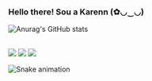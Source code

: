 ### Hello there! Sou a Karenn (✿◡‿◡)

![Anurag's GitHub stats](https://github-readme-stats.vercel.app/api?username=kahbueno&show_icons=true&theme=tokyonight)

<div style="display: inline_block"><br>
 <a href="https://instagram.com/_itskaah" target="_blank"><img src="https://img.shields.io/badge/-Instagram-%23E4405F?style=for-the-badge&logo=instagram&logoColor=white" target="_blank"></a>
 <a href="https://www.linkedin.com/in/karenn-bueno-767540192" target="_blank"><img src="https://img.shields.io/badge/-LinkedIn-%230077B5?style=for-the-badge&logo=linkedin&logoColor=white" target="_blank"></a> 
  <a href = "mailto:karennsouzaba@gmail.com"><img src="https://img.shields.io/badge/-Gmail-%23333?style=for-the-badge&logo=gmail&logoColor=white" target="_blank"></a>

  ![Snake animation](https://github.com/kahbueno/kahbueno/blob/output/github-contribution-grid-snake.svg)
